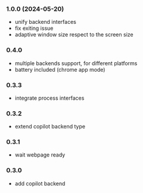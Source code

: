 
### 1.0.0 (2024-05-20)

- unify backend interfaces
- fix exiting issue
- adaptive window size respect to the screen size

### 0.4.0

- multiple backends support, for different platforms
- battery included (chrome app mode)

### 0.3.3

- integrate process interfaces

### 0.3.2

- extend copilot backend type

### 0.3.1

- wait webpage ready

### 0.3.0

- add copilot backend
